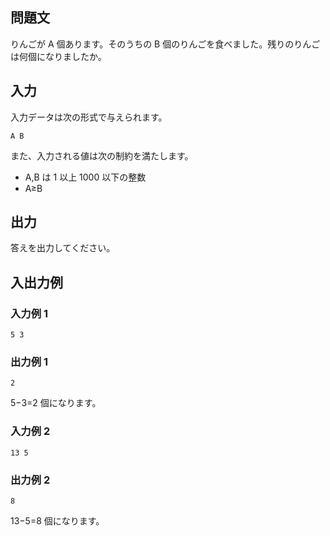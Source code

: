 ## 問題文

りんごが A 個あります。そのうちの B 個のりんごを食べました。残りのりんごは何個になりましたか。

## 入力

入力データは次の形式で与えられます。

```text
A B
```

また、入力される値は次の制約を満たします。

- A,B は 1 以上 1000 以下の整数
- A≥B

## 出力

答えを出力してください。

## 入出力例

### 入力例 1

```text
5 3
```

### 出力例 1

```text
2
```

5−3=2 個になります。

### 入力例 2

```text
13 5
```

### 出力例 2

```text
8
```

13−5=8 個になります。
